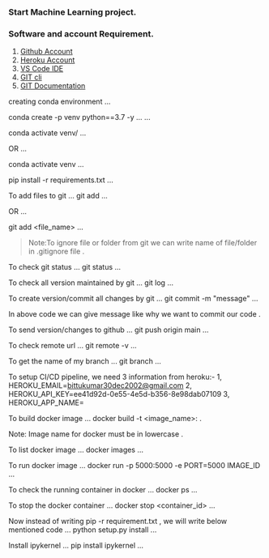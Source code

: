 ### Start Machine Learning project.

### Software and account Requirement.

1. [Github Account](https://github.com/)
2. [Heroku Account](https://dashboard.heroku.com/apps)
3. [VS Code IDE](https://code.visualstudio.com/download)
4. [GIT cli](https://git-scm.com/downloads)
5. [GIT Documentation](https://git-scm.com/docs/git)

creating conda environment 
...

conda create -p venv python==3.7 -y
...
...

conda activate venv/
...

OR
...

conda activate venv
...

pip install -r requirements.txt
...

To add files to git
...
git add
...

OR
...

git add <file_name>
...

> Note:To ignore file or folder from git we can write name of file/folder in .gitignore file .

To check git status
...
git status
...

To check all version maintained by git 
...
git log
...

To create version/commit all changes by git
...
git commit -m "message"
...

In above code we can give message like why we want to commit our code .

To send version/changes to github
...
git push origin main
...

To check remote url
...
git remote -v
...

To get the name of my branch
...
git branch
...

To setup CI/CD pipeline, we need 3 information from heroku:-
1, HEROKU_EMAIL=bittukumar30dec2002@gmail.com
2, HEROKU_API_KEY=ee41d92d-0e55-4e5d-b356-8e98dab07109
3, HEROKU_APP_NAME=

To build docker image
...
docker build -t <image_name>:<tagname> .

Note: Image name for docker must be in lowercase .

To list docker image
...
docker images
...

To run docker image
...
docker run -p 5000:5000 -e PORT=5000 IMAGE_ID
...

To check the running container in docker
...
docker ps
...

To stop the docker container
...
docker stop <container_id>
...

Now instead of writing pip -r requirement.txt , we will write below mentioned code
...
python setup.py install
...

Install ipykernel
...
pip install ipykernel
...